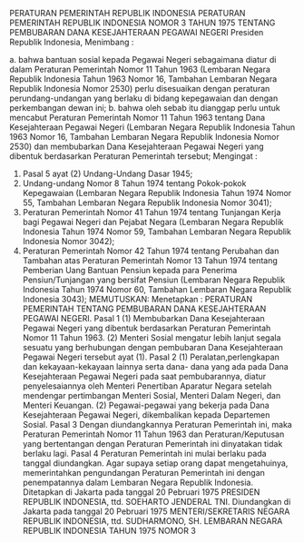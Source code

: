  PERATURAN PEMERINTAH REPUBLIK INDONESIA PERATURAN PEMERINTAH REPUBLIK INDONESIA NOMOR 3 TAHUN 1975 TENTANG PEMBUBARAN DANA KESEJAHTERAAN PEGAWAI NEGERI Presiden Republik Indonesia,
Menimbang :

a. bahwa bantuan sosial kepada Pegawai Negeri sebagaimana diatur di dalam Peraturan Pemerintah Nomor 11 Tahun 1963 (Lembaran Negara Republik Indonesia Tahun 1963 Nomor 16, Tambahan Lembaran Negara Republik Indonesia Nomor 2530) perlu disesuaikan dengan peraturan perundang-undangan yang berlaku di bidang kepegawaian dan dengan perkembangan dewan ini;
b. bahwa oleh sebab itu dianggap perlu untuk mencabut Peraturan Pemerintah Nomor 11 Tahun 1963 tentang Dana Kesejahteraan Pegawai Negeri (Lembaran Negara Republik Indonesia Tahun 1963 Nomor 16, Tambahan Lembaran Negara Republik Indonesia Nomor 2530) dan membubarkan Dana Kesejahteraan Pegawai Negeri yang dibentuk berdasarkan Peraturan Pemerintah tersebut;
Mengingat :

1. Pasal 5 ayat (2) Undang-Undang Dasar 1945;
2. Undang-undang Nomor 8 Tahun 1974 tentang Pokok-pokok Kepegawaian (Lembaran Negara Republik Indonesia Tahun 1974 Nomor 55, Tambahan Lembaran Negara Republik Indonesia Nomor 3041);
3. Peraturan Pemerintah Nomor 41 Tahun 1974 tentang Tunjangan Kerja bagi Pegawai Negeri dan Pejabat Negara (Lembaran Negara Republik Indonesia Tahun 1974 Nomor 59, Tambahan Lembaran Negara Republik Indonesia Nomor 3042);
4. Peraturan Pemerintah Nomor 42 Tahun 1974 tentang Perubahan dan Tambahan atas Peraturan Pemerintah Nomor 13 Tahun 1974 tentang Pemberian Uang Bantuan Pensiun kepada para Penerima Pensiun/Tunjangan yang bersifat Pensiun (Lembaran Negara Republik Indonesia Tahun 1974 Nomor 60, Tambahan Lembaran Negara Republik Indonesia 3043);
MEMUTUSKAN:
 Menetapkan : PERATURAN PEMERINTAH TENTANG PEMBUBARAN DANA KESEJAHTERAAN PEGAWAI NEGERI.
Pasal 1
(1) Membubarkan Dana Kesejahteraan Pegawai Negeri yang dibentuk berdasarkan Peraturan Pemerintah Nomor 11 Tahun 1963.
(2) Menteri Sosial mengatur lebih lanjut segala sesuatu yang berhubungan dengan pembubaran Dana Kesejahteraan Pegawai Negeri tersebut ayat (1).
Pasal 2
(1) Peralatan,perlengkapan dan kekayaan-kekayaan lainnya serta dana- dana yang ada pada Dana Kesejahteraan Pegawai Negeri pada saat pembubarannya, diatur penyelesaiannya oleh Menteri Penertiban Aparatur Negara setelah mendengar pertimbangan Menteri Sosial, Menteri Dalam Negeri, dan Menteri Keuangan.
(2) Pegawai-pegawai yang bekerja pada Dana Kesejahteraan Pegawai Negeri, dikembalikan kepada Departemen Sosial.
Pasal 3
Dengan diundangkannya Peraturan Pemerintah ini, maka Peraturan Pemerintah Nomor 11 Tahun 1963 dan Peraturan/Keputusan yang bertentangan dengan Peraturan Pemerintah ini dinyatakan tidak berlaku lagi.
Pasal 4
Peraturan Pemerintah ini mulai berlaku pada tanggal diundangkan. Agar supaya setiap orang dapat mengetahuinya, memerintahkan pengundangan Peraturan Pemerintah ini dengan penempatannya dalam Lembaran Negara Republik Indonesia. Ditetapkan di Jakarta pada tanggal 20 Pebruari 1975 PRESIDEN REPUBLIK INDONESIA, ttd. SOEHARTO JENDERAL TNI. Diundangkan di Jakarta pada tanggal 20 Pebruari 1975 MENTERI/SEKRETARIS NEGARA REPUBLIK INDONESIA, ttd. SUDHARMONO, SH. LEMBARAN NEGARA REPUBLIK INDONESIA TAHUN 1975 NOMOR 3